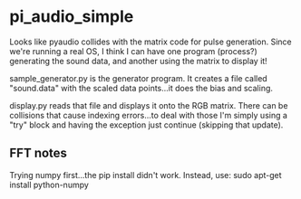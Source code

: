 # pi_audio_simple

Looks like pyaudio collides with the matrix code for pulse generation.
Since we're running a real OS, I think I can have one program (process?) 
generating the sound data, and another using the matrix to display it!

sample_generator.py is the generator program.  It creates a file called "sound.data" with the scaled data points...it does the bias and scaling.

display.py reads that file and displays it onto the RGB matrix.  There can be collisions that cause indexing errors...to deal with those I'm simply using a "try" block and having the exception just continue (skipping that update).

## FFT notes
Trying numpy first...the pip install didn't work.  Instead, use:
sudo apt-get install python-numpy
